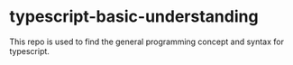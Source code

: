 # typescript-basic-understanding
This repo is used to find the general programming concept and syntax for typescript.

